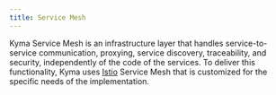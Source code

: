 ```yaml
---
title: Service Mesh
---
```


Kyma Service Mesh is an infrastructure layer that handles service-to-service communication, proxying, service discovery, traceability, and security, independently of the code of the services. To deliver this functionality, Kyma uses [Istio](https://istio.io/docs/concepts/what-is-istio/) Service Mesh that is customized for the specific needs of the implementation.

